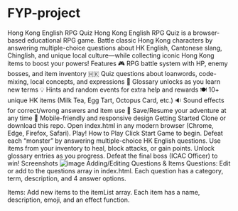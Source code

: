 # FYP-project
Hong Kong English RPG Quiz
Hong Kong English RPG Quiz is a browser-based educational RPG game.
Battle classic Hong Kong characters by answering multiple-choice questions about HK English, Cantonese slang, Chinglish, and unique local culture—while collecting iconic Hong Kong items to boost your powers!
Features
🎮 RPG battle system with HP, enemy bosses, and item inventory
🇭🇰 Quiz questions about loanwords, code-mixing, local concepts, and expressions
🥚 Glossary unlocks as you learn new terms
💡 Hints and random events for extra help and rewards
🍽️ 10+ unique HK items (Milk Tea, Egg Tart, Octopus Card, etc.)
🔉 Sound effects for correct/wrong answers and item use
💾 Save/Resume your adventure at any time
📱 Mobile-friendly and responsive design
Getting Started
Clone or download this repo.
Open index.html in any modern browser (Chrome, Edge, Firefox, Safari).
Play!
How to Play
Click Start Game to begin.
Defeat each “monster” by answering multiple-choice HK English questions.
Use items from your inventory to heal, block attacks, or gain points.
Unlock glossary entries as you progress.
Defeat the final boss (ICAC Officer) to win!
Screenshots
![image](https://github.com/user-attachments/assets/be379373-3ad9-4896-bf6a-3f578d7d6115)
Adding/Editing Questions & Items
Questions:
Edit or add to the questions array in index.html.
Each question has a category, term, description, and 4 answer options.

Items:
Add new items to the itemList array.
Each item has a name, description, emoji, and an effect function.

